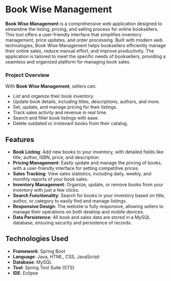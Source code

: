# Book Wise Management

**Book Wise Management** is a comprehensive web application designed to streamline the listing, pricing, and selling process for online booksellers. This tool offers a user-friendly interface that simplifies inventory management, price updates, and order processing. Built with modern web technologies, Book Wise Management helps booksellers efficiently manage their online sales, reduce manual effort, and improve productivity. The application is tailored to meet the specific needs of booksellers, providing a seamless and organized platform for managing book sales.

### Project Overview
With **Book Wise Management**, sellers can:
- List and organize their book inventory.
- Update book details, including titles, descriptions, authors, and more.
- Set, update, and manage pricing for their listings.
- Track sales activity and revenue in real time.
- Search and filter book listings with ease.
- Delete outdated or irrelevant books from their catalog.

## Features
- **Book Listing**: Add new books to your inventory, with detailed fields like title, author, ISBN, price, and description.
- **Pricing Management**: Easily update and manage the pricing of books, with a user-friendly interface for setting competitive prices.
- **Sales Tracking**: View sales statistics, including daily, weekly, and monthly reports of your book sales.
- **Inventory Management**: Organize, update, or remove books from your inventory with just a few clicks.
- **Search Functionality**: Search for books in your inventory based on title, author, or category to easily find and manage listings.
- **Responsive Design**: The website is fully responsive, allowing sellers to manage their operations on both desktop and mobile devices.
- **Data Persistence**: All book and sales data are stored in a MySQL database, ensuring security and persistence of records.

## Technologies Used
- **Framework**: Spring Boot
- **Language**: Java, HTML, CSS, JavaScript
- **Database**: MySQL
- **Tool**: Spring Tool Suite (STS)
- **IDE**: Eclipse
